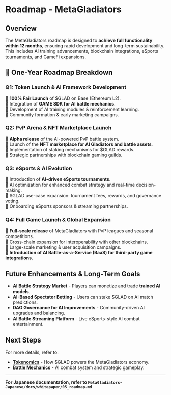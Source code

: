 # Roadmap - MetaGladiators

## Overview
The MetaGladiators roadmap is designed to **achieve full functionality within 12 months**, ensuring rapid development and long-term sustainability.  
This includes AI training advancements, blockchain integrations, eSports tournaments, and GameFi expansions.

## 📅 One-Year Roadmap Breakdown  

### **Q1: Token Launch & AI Framework Development**
🔹 **100% Fair Launch** of $GLAD on Base (Ethereum L2).  
🔹 Integration of **GAME SDK for AI battle mechanics**.  
🔹 Development of AI training modules & reinforcement learning.  
🔹 Community formation & early marketing campaigns.  

### **Q2: PvP Arena & NFT Marketplace Launch**
🔹 **Alpha release** of the AI-powered PvP battle system.  
🔹 Launch of the **NFT marketplace for AI Gladiators and battle assets**.  
🔹 Implementation of staking mechanisms for $GLAD rewards.  
🔹 Strategic partnerships with blockchain gaming guilds.  

### **Q3: eSports & AI Evolution**
🔹 Introduction of **AI-driven eSports tournaments**.  
🔹 AI optimization for enhanced combat strategy and real-time decision-making.  
🔹 $GLAD use-case expansion: tournament fees, rewards, and governance voting.  
🔹 Onboarding eSports sponsors & streaming partnerships.  

### **Q4: Full Game Launch & Global Expansion**
🔹 **Full-scale release** of MetaGladiators with PvP leagues and seasonal competitions.  
🔹 Cross-chain expansion for interoperability with other blockchains.  
🔹 Large-scale marketing & user acquisition campaigns.  
🔹 **Introduction of AI Battle-as-a-Service (BaaS) for third-party game integrations.**  

## Future Enhancements & Long-Term Goals
- **AI Battle Strategy Market** - Players can monetize and trade **trained AI models**.  
- **AI-Based Spectator Betting** - Users can stake $GLAD on AI match predictions.  
- **DAO Governance for AI Improvements** - Community-driven AI upgrades and balancing.  
- **AI Battle Streaming Platform** - Live eSports-style AI combat entertainment.

## Next Steps
For more details, refer to:
- **[Tokenomics](04_tokenomics.md)** - How $GLAD powers the MetaGladiators economy.
- **[Battle Mechanics](03_gameplay.md)** - AI combat system and strategic gameplay.

---

**For Japanese documentation, refer to `MetaGladiators-Japanese/docs/whitepaper/05_roadmap.md`**  
